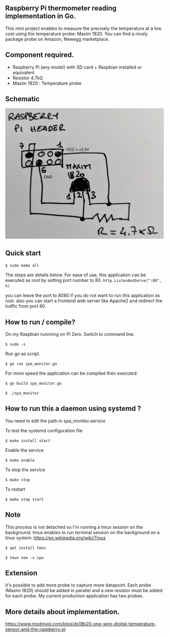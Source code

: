 Raspberry Pi thermometer reading 
 implementation in Go.
---

This mini project enables to measure the precisely the temperature at a low cost using the temperature probe: Maxim 1820.
You can find a nicely package probe on Amazon, Newegg marketplace.

Component required.
---
  * Raspberry Pi (any model) with SD card + Raspbian installed or equivalent
  * Resistor 4.7kΩ
  * Maxim 1820 : Temperature probe
  
Schematic
---
![schematic pi thermometer](/pi-thermometer-in-go.jpg)

Quick start
---
`$ sudo make all`

The steps are details below.
For ease of use, this application can be executed as root by setting port number to 80.
```http.ListenAndServe(":80", h)```

 you can leave the port to 8080 if you do not want to run this application as root.
 also you can start a frontend web server like Apache2 and redirect the traffic from port 80.

How to run / compile?
---
On my Raspbian runnning on Pi Zero.
Switch to command line.

`$ sudo -s`

Run go as script.

`$ go run spa_monitor.go`

For more speed the application can be compiled then executed:

`$ go build spa_monitor.go`

`$ ./spa_monitor`

How to run this a daemon using systemd ?
---
You need to edit the path in spa_monitor.service

To test the systemd configuration file

`$ make install start `

Enable the service

`$ make enable`

To stop the service

`$ make stop`

To restart

`$ make stop start`

Note
---
This process is not detached so I'm running a tmux session on the background.
 tmux enables to run terminal session on the background on a linux system.
https://en.wikipedia.org/wiki/Tmux

`$ apt install tmux`

`$ tmux new -s spa`

Extension
---

It's possible to add more probe to capture more datapoint.
Each probe (Maxim 1820) should be added in parallel and a new resistor must be added for each probe.
My current production application has two probes.

More details about implementation.
---
 https://www.modmypi.com/blog/ds18b20-one-wire-digital-temperature-sensor-and-the-raspberry-pi
